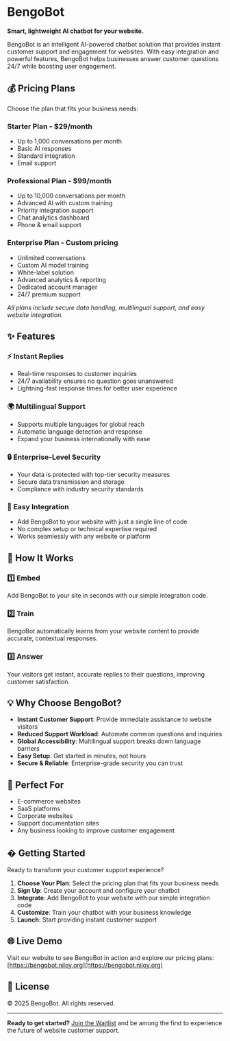 # BengoBot

**Smart, lightweight AI chatbot for your website.**

BengoBot is an intelligent AI-powered chatbot solution that provides instant customer support and engagement for websites. With easy integration and powerful features, BengoBot helps businesses answer customer questions 24/7 while boosting user engagement.

## 💰 Pricing Plans

Choose the plan that fits your business needs:

### **Starter Plan** - $29/month
- Up to 1,000 conversations per month
- Basic AI responses
- Standard integration
- Email support

### **Professional Plan** - $99/month
- Up to 10,000 conversations per month
- Advanced AI with custom training
- Priority integration support
- Chat analytics dashboard
- Phone & email support

### **Enterprise Plan** - Custom pricing
- Unlimited conversations
- Custom AI model training
- White-label solution
- Advanced analytics & reporting
- Dedicated account manager
- 24/7 premium support

*All plans include secure data handling, multilingual support, and easy website integration.*

## ✨ Features

### ⚡ Instant Replies
- Real-time responses to customer inquiries
- 24/7 availability ensures no question goes unanswered
- Lightning-fast response times for better user experience

### 🌍 Multilingual Support
- Supports multiple languages for global reach
- Automatic language detection and response
- Expand your business internationally with ease

### 🔒 Enterprise-Level Security
- Your data is protected with top-tier security measures
- Secure data transmission and storage
- Compliance with industry security standards

### 🧩 Easy Integration
- Add BengoBot to your website with just a single line of code
- No complex setup or technical expertise required
- Works seamlessly with any website or platform

## 🚀 How It Works

### 1️⃣ Embed
Add BengoBot to your site in seconds with our simple integration code.

### 2️⃣ Train
BengoBot automatically learns from your website content to provide accurate, contextual responses.

### 3️⃣ Answer
Your visitors get instant, accurate replies to their questions, improving customer satisfaction.

## 💡 Why Choose BengoBot?

- **Instant Customer Support**: Provide immediate assistance to website visitors
- **Reduced Support Workload**: Automate common questions and inquiries
- **Global Accessibility**: Multilingual support breaks down language barriers
- **Easy Setup**: Get started in minutes, not hours
- **Secure & Reliable**: Enterprise-grade security you can trust

## 🎯 Perfect For

- E-commerce websites
- SaaS platforms
- Corporate websites
- Support documentation sites
- Any business looking to improve customer engagement

## � Getting Started

Ready to transform your customer support experience?

1. **Choose Your Plan**: Select the pricing plan that fits your business needs
2. **Sign Up**: Create your account and configure your chatbot
3. **Integrate**: Add BengoBot to your website with our simple integration code
4. **Customize**: Train your chatbot with your business knowledge
5. **Launch**: Start providing instant customer support

## 🌐 Live Demo

Visit our website to see BengoBot in action and explore our pricing plans: [https://bengobot.niloy.org](https://bengobot.niloy.org)

## 📄 License

© 2025 BengoBot. All rights reserved.

---

**Ready to get started?** [Join the Waitlist](#) and be among the first to experience the future of website customer support.